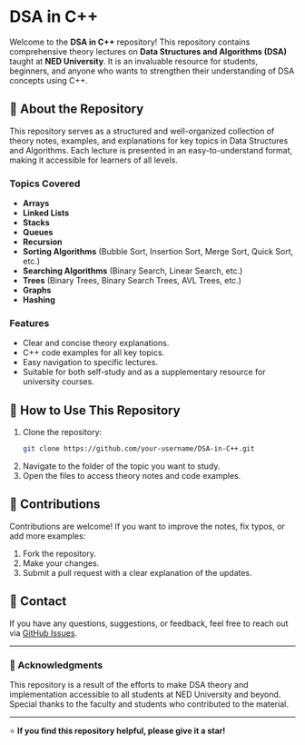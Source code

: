 # DSA in C++

Welcome to the **DSA in C++** repository! This repository contains comprehensive theory lectures on **Data Structures and Algorithms (DSA)** taught at **NED University**. It is an invaluable resource for students, beginners, and anyone who wants to strengthen their understanding of DSA concepts using C++.

## 📖 About the Repository
This repository serves as a structured and well-organized collection of theory notes, examples, and explanations for key topics in Data Structures and Algorithms. Each lecture is presented in an easy-to-understand format, making it accessible for learners of all levels.

### Topics Covered
- **Arrays**
- **Linked Lists**
- **Stacks**
- **Queues**
- **Recursion**
- **Sorting Algorithms** (Bubble Sort, Insertion Sort, Merge Sort, Quick Sort, etc.)
- **Searching Algorithms** (Binary Search, Linear Search, etc.)
- **Trees** (Binary Trees, Binary Search Trees, AVL Trees, etc.)
- **Graphs**
- **Hashing**

### Features
- Clear and concise theory explanations.
- C++ code examples for all key topics.
- Easy navigation to specific lectures.
- Suitable for both self-study and as a supplementary resource for university courses.


## 🚀 How to Use This Repository
1. Clone the repository:
   ```bash
   git clone https://github.com/your-username/DSA-in-C++.git
   ```
2. Navigate to the folder of the topic you want to study.
3. Open the files to access theory notes and code examples.

## 🤝 Contributions
Contributions are welcome! If you want to improve the notes, fix typos, or add more examples:
1. Fork the repository.
2. Make your changes.
3. Submit a pull request with a clear explanation of the updates.

## 📧 Contact
If you have any questions, suggestions, or feedback, feel free to reach out via [GitHub Issues](https://github.com/Tamiko-n/DSA-in-C++/issues).

---

### 🌟 Acknowledgments
This repository is a result of the efforts to make DSA theory and implementation accessible to all students at NED University and beyond. Special thanks to the faculty and students who contributed to the material.

---

⭐ **If you find this repository helpful, please give it a star!**
